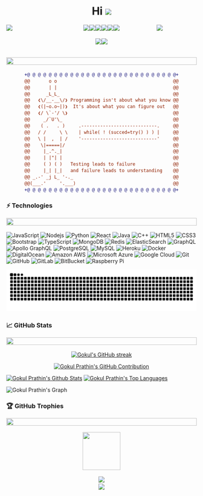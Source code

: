 <h1 align="center">Hi <img src="https://media.giphy.com/media/hvRJCLFzcasrR4ia7z/giphy.gif" width="28"></h1>


<img align="left" src="https://user-images.githubusercontent.com/65187002/144930161-2f783401-8d27-4fdf-a2f7-cc0ba32f1f1f.gif" width="21%" style="display:inline;"><img align="right" src="https://user-images.githubusercontent.com/65187002/144930161-2f783401-8d27-4fdf-a2f7-cc0ba32f1f1f.gif" width="21%" style="display:inline;">

<p align="center">
  <img src="https://media3.giphy.com/media/ln7z2eWriiQAllfVcn/200w.webp" width="100"><img src="https://i.giphy.com/media/LMt9638dO8dftAjtco/200.webp" width="100"><img src="https://i.giphy.com/media/eNAsjO55tPbgaor7ma/200w.webp" width="100"><img src="https://i.giphy.com/media/VgGthkhUvGgOit7Y9i/200.webp" width="100"><img src="https://i.giphy.com/media/KzJkzjggfGN5Py6nkT/200.webp" width="100"><img src="https://i.giphy.com/media/IdyAQJVN2kVPNUrojM/200.webp" width="100"><br><br>
  <img src="https://little.kylerconway.com/images/golang-what.gif" width="300"><img src="https://intro.rustbridge.com/img/ferris.gif" width="300">
</p>
</p>
<br>

<div align="center">

<img src="https://i.imgur.com/dBaSKWF.gif" height="20" width="100%">
  
```diff
+@ @ @ @ @ @ @ @ @ @ @ @ @ @ @ @ @ @ @ @ @ @ @ @ @ @ @ @+
@@       o o                                           @@
@@       | |                                           @@
@@      _L_L_                                          @@
@@   ❮\/__-__\/❯ Programming isn't about what you know @@
@@   ❮(|~o.o~|)❯  It's about what you can figure out   @@
@@   ❮/ \`-'/ \❯                                       @@
@@     _/`U'\_                                         @@
@@    ( .   . )     .----------------------------.     @@
@@   / /     \ \    | while( ! (succed=try() ) ) |     @@
@@   \ |  ,  | /    '----------------------------'     @@
@@    \|=====|/                                        @@
@@     |_.^._|                                         @@
@@     | |"| |                                         @@
@@     ( ) ( )   Testing leads to failure              @@
@@     |_| |_|   and failure leads to understanding    @@
@@ _.-' _j L_ '-._                                     @@
@@(___.'     '.___)                                    @@
+@ @ @ @ @ @ @ @ @ @ @ @ @ @ @ @ @ @ @ @ @ @ @ @ @ @ @ @+
```
  
</div>

<h3 align="left">⚡ Technologies</h3>
<img src="https://i.imgur.com/dBaSKWF.gif" height="20" width="100%">

![JavaScript](https://img.shields.io/badge/-JavaScript-black?style=flat-square&logo=javascript) ![Nodejs](https://img.shields.io/badge/-Nodejs-black?style=flat-square&logo=Node.js) ![Python](https://img.shields.io/badge/-Python-black?style=flat-square&logo=Python) ![React](https://img.shields.io/badge/-React-black?style=flat-square&logo=react) ![Java](https://img.shields.io/badge/-java-E34A86?style=flat-square&logo=java) ![C++](https://img.shields.io/badge/-C++-00599C?style=flat-square&logo=c) ![HTML5](https://img.shields.io/badge/-HTML5-E34F26?style=flat-square&logo=html5&logoColor=white) ![CSS3](https://img.shields.io/badge/-CSS3-1572B6?style=flat-square&logo=css3) ![Bootstrap](https://img.shields.io/badge/-Bootstrap-563D7C?style=flat-square&logo=bootstrap) ![TypeScript](https://img.shields.io/badge/-TypeScript-007ACC?style=flat-square&logo=typescript) ![MongoDB](https://img.shields.io/badge/-MongoDB-black?style=flat-square&logo=mongodb) ![Redis](https://img.shields.io/badge/-Redis-black?style=flat-square&logo=Redis) ![ElasticSearch](https://img.shields.io/badge/-ElasticSearch-005571?style=flat-square&logo=elasticsearch) ![GraphQL](https://img.shields.io/badge/-GraphQL-E10098?style=flat-square&logo=graphql)  ![Apollo GraphQL](https://img.shields.io/badge/-Apollo%20GraphQL-311C87?style=flat-square&logo=apollo-graphql) ![PostgreSQL](https://img.shields.io/badge/-PostgreSQL-336791?style=flat-square&logo=postgresql) ![MySQL](https://img.shields.io/badge/-MySQL-black?style=flat-square&logo=mysql) ![Heroku](https://img.shields.io/badge/-Heroku-430098?style=flat-square&logo=heroku) ![Docker](https://img.shields.io/badge/-Docker-black?style=flat-square&logo=docker) ![DigitalOcean](https://img.shields.io/badge/-Digital%20Ocean-darkblue?style=flat-square&logo=digitalocean) ![Amazon AWS](https://img.shields.io/badge/Amazon%20AWS-232F3E?style=flat-square&logo=amazon-aws) ![Microsoft Azure](https://img.shields.io/badge/Microsoft%20Azure-232F7E?style=flat-square&logo=microsoft-azure) ![Google Cloud](https://img.shields.io/badge/Google%20Cloud-black?style=flat-square&logo=google-cloud) ![Git](https://img.shields.io/badge/-Git-black?style=flat-square&logo=git) ![GitHub](https://img.shields.io/badge/-GitHub-181717?style=flat-square&logo=github) ![GitLab](https://img.shields.io/badge/-GitLab-FCA121?style=flat-square&logo=gitlab) ![BitBucket](https://img.shields.io/badge/-BitBucket-darkblue?style=flat-square&logo=bitbucket) ![Raspberry Pi](https://img.shields.io/badge/-Raspberry%20Pi-C51A4A?style=flat-square&logo=Raspberry-Pi)

<picture>
  <source media="(prefers-color-scheme: dark)" srcset="https://raw.githubusercontent.com/gokulprathin8/gokulprathin8/output/github-contribution-grid-snake-dark.svg">
  <source media="(prefers-color-scheme: light)" srcset="https://raw.githubusercontent.com/gokulprathin8/gokulprathin8/output/github-contribution-grid-snake.svg">
  <img alt="github contribution grid snake animation" src="https://raw.githubusercontent.com/gokulprathin8/gokulprathin8/output/github-contribution-grid-snake.svg">
</picture>

<h3 align="left">&#x1f4c8; GitHub Stats</h3>
<img src="https://i.imgur.com/dBaSKWF.gif" height="20" width="100%">

<p align="center">
  <a href="https://github.com/gokulprathin8">
    <img src="https://github-readme-streak-stats.herokuapp.com/?user=gokulprathin8&theme=radical&border=7F3FBF&background=0D1117" alt="Gokul's GitHub streak"/>
  </a>
</p>

<p align="center">
  <a href="https://github.com/gokulprathin8">
    <img src="https://github-profile-summary-cards.vercel.app/api/cards/profile-details?username=gokulprathin8&theme=radical" alt="Gokul Prathin's GitHub Contribution"/>
  </a>
</p>

<a> 
    <a href="https://github.com/gokulprathin8"><img alt="Gokul Prathin's Github Stats" src="https://denvercoder1-github-readme-stats.vercel.app/api?username=gokulprathin8&show_icons=true&count_private=true&theme=react&border_color=7F3FBF&bg_color=0D1117&title_color=F85D7F&icon_color=F8D866" height="192px" width="49.5%"/></a>
  <a href="https://github.com/gokulprathin8"><img alt="Gokul Prathin's Top Languages" src="https://denvercoder1-github-readme-stats.vercel.app/api/top-langs/?username=gokulprathin8&langs_count=8&layout=compact&theme=react&border_color=7F3FBF&bg_color=0D1117&title_color=F85D7F&icon_color=F8D866" height="192px" width="49.5%"/></a>
  <br/>
</a>


![Gokul Prathin's Graph](https://github-readme-activity-graph.vercel.app/graph?username=gokulprathin8&custom_title=Gokul%20Prathin's%20GitHub%20Activity%20Graph&bg_color=0D1117&color=7F3FBF&line=7F3FBF&point=7F3FBF&area_color=FFFFFF&title_color=FFFFFF&area=true)


<h3 align="left">🏆 GitHub Trophies</h3>
<img src="https://i.imgur.com/dBaSKWF.gif" height="20" width="100%">

<p align="center">
<img src="https://media.tenor.com/0ENB5HuTH0gAAAAi/trophy-beker.gif"  width="100px" height="100px"></p>
  
<div align="center">
<img src="https://github-profile-trophy.vercel.app/?username=gokulprathin8&theme=matrix&no-bg=true&no-frame=true&row=1&column=4&title=MultiLanguage,Commits,PullRequest,Reviews">
 </div>

<div align="center">
<img src="https://github-profile-trophy.vercel.app/?username=gokulprathin8&theme=matrix&no-bg=true&no-frame=true&row=1&column=4&title=Repositories,Organizations,Stars,Followers">
 </div>
 <br><br>




